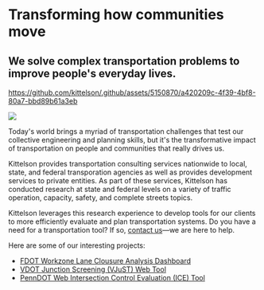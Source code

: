 # Transforming how communities move
## We solve complex transportation problems to improve people's everyday lives.

https://github.com/kittelson/.github/assets/5150870/a420209c-4f39-4bf8-80a7-bbd89b61a3eb


<img src="style.svg">

Today's world brings a myriad of transportation challenges that test our collective engineering and planning skills, but it's the transformative impact of transportation on people and communities that really drives us. 
    
Kittelson provides transportation consulting services nationwide to local, state, and federal transporation agencies as well as provides development services to private entities. As part of these services, Kittelson has conducted research at state and federal levels on a variety of traffic operation, capacity, safety, and complete streets topics. 
    
 Kittelson leverages this research experience to develop tools for our clients to more efficiently evaluate and plan transportation systems. Do you have a need for a transportation tool? If&nbsp;so,&nbsp;[contact&nbsp;us](https://www.kittelson.com/contact/)—we are here to help.
 
 Here are some of our interesting projects:
 
 * [FDOT Workzone Lane Clousure Analysis Dashboard](https://project.kittelson.com/FDOT-WZ/)
 * [VDOT Junction Screening (VJuST) Web Tool](https://vjust.kittelson.com/)
 * [PennDOT Web Intersection Control Evaluation (ICE) Tool](https://www.dot.state.pa.us/public/Bureaus/BOMO/Portal/ICE/)
